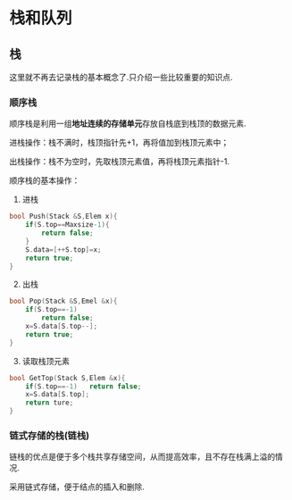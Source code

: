 # 栈和队列

## 栈

这里就不再去记录栈的基本概念了.只介绍一些比较重要的知识点.

### 顺序栈

顺序栈是利用一组**地址连续的存储单元**存放自栈底到栈顶的数据元素.<br>

进栈操作：栈不满时，栈顶指针先+1，再将值加到栈顶元素中；<br>

出栈操作：栈不为空时，先取栈顶元素值，再将栈顶元素指针-1.

顺序栈的基本操作：<br>

1. 进栈

```c
bool Push(Stack &S,Elem x){
    if(S.top==Maxsize-1){
        return false;
    }
    S.data=[++S.top]=x;
    return true;
}
```

2. 出栈

```c
bool Pop(Stack &S,Emel &x){
    if(S.top==-1)
        return false;
    x=S.data[S.top--];
    return true;
}
```

3. 读取栈顶元素

```c
bool GetTop(Stack S,Elem &x){
    if(S.top==-1)	return false;
    x=S.data[S.top];
    return ture;
}
```

### 链式存储的栈(链栈)

链栈的优点是便于多个栈共享存储空间，从而提高效率，且不存在栈满上溢的情况.<br>

采用链式存储，便于结点的插入和删除.

